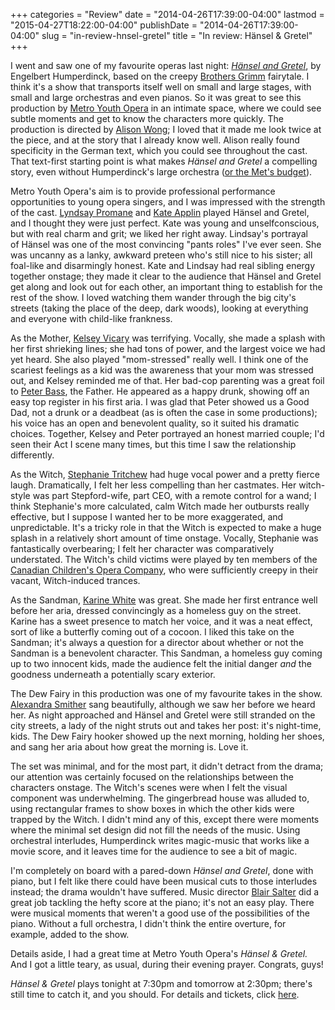 +++
categories = "Review"
date = "2014-04-26T17:39:00-04:00"
lastmod = "2015-04-27T18:22:00-04:00"
publishDate = "2014-04-26T17:39:00-04:00"
slug = "in-review-hnsel-gretel"
title = "In review: Hänsel &amp; Gretel"
+++

I went and saw one of my favourite operas last night: [_Hänsel and Gretel_](http://www.metroyouthopera.ca/2014-season/), by Engelbert Humperdinck, based on the creepy [Brothers Grimm](http://en.wikipedia.org/wiki/Brothers_Grimm) fairytale. I think it's a show that transports itself well on small and large stages, with small and large orchestras and even pianos. So it was great to see this production by [Metro Youth Opera](http://www.metroyouthopera.ca/) in an intimate space, where we could see subtle moments and get to know the characters more quickly. The production is directed by [Alison Wong](https://twitter.com/alleywo); I loved that it made me look twice at the piece, and at the story that I already know well. Alison really found specificity in the German text, which you could see throughout the cast. That text-first starting point is what makes _Hänsel and Gretel_ a compelling story, even without Humperdinck's large orchestra ([or the Met's budget](https://www.youtube.com/watch?v=wMuEwhw97RI)).

Metro Youth Opera's aim is to provide professional performance opportunities to young opera singers, and I was impressed with the strength of the cast. [Lyndsay Promane](https://twitter.com/lyndsaypromane) and [Kate Applin](http://www.metroyouthopera.ca/artistic-director/) played Hänsel and Gretel, and I thought they were just perfect. Kate was young and unselfconscious, but with real charm and grit; we liked her right away. Lindsay's portrayal of Hänsel was one of the most convincing "pants roles" I've ever seen. She was uncanny as a lanky, awkward preteen who's still nice to his sister; all foal-like and disarmingly honest. Kate and Lindsay had real sibling energy together onstage; they made it clear to the audience that Hänsel and Gretel get along and look out for each other, an important thing to establish for the rest of the show. I loved watching them wander through the big city's streets (taking the place of the deep, dark woods), looking at everything and everyone with child-like frankness.

As the Mother, [Kelsey Vicary](https://twitter.com/kelseyvicary) was terrifying. Vocally, she made a splash with her first shrieking lines; she had tons of power, and the largest voice we had yet heard. She also played "mom-stressed" really well. I think one of the scariest feelings as a kid was the awareness that your mom was stressed out, and Kelsey reminded me of that. Her bad-cop parenting was a great foil to [Peter Bass](http://www.metroyouthopera.ca/2014-season/), the Father. He appeared as a happy drunk, showing off an easy top register in his first aria. I was glad that Peter showed us a Good Dad, not a drunk or a deadbeat (as is often the case in some productions); his voice has an open and benevolent quality, so it suited his dramatic choices. Together, Kelsey and Peter portrayed an honest married couple; I'd seen their Act I scene many times, but this time I saw the relationship differently.

As the Witch, [Stephanie Tritchew](https://twitter.com/StephT_mezzo) had huge vocal power and a pretty fierce laugh. Dramatically, I felt her less compelling than her castmates. Her witch-style was part Stepford-wife, part CEO, with a remote control for a wand; I think Stephanie's more calculated, calm Witch made her outbursts really effective, but I suppose I wanted her to be more exaggerated, and unpredictable. It's a tricky role in that the Witch is expected to make a huge splash in a relatively short amount of time onstage. Vocally, Stephanie was fantastically overbearing; I felt her character was comparatively understated. The Witch's child victims were played by ten members of the [Canadian Children's Opera Company](http://www.canadianchildrensopera.com/), who were sufficiently creepy in their vacant, Witch-induced trances.

As the Sandman, [Karine White](http://www.lfpress.com/2014/01/17/soprano-karine-whites-rapid-rise-includes-dream-role-in-italy) was great. She made her first entrance well before her aria, dressed convincingly as a homeless guy on the street. Karine has a sweet presence to match her voice, and it was a neat effect, sort of like a butterfly coming out of a cocoon. I liked this take on the Sandman; it's always a question for a director about whether or not the Sandman is a benevolent character. This Sandman, a homeless guy coming up to two innocent kids, made the audience felt the initial danger _and_ the goodness underneath a potentially scary exterior.

The Dew Fairy in this production was one of my favourite takes in the show. [Alexandra Smither](https://twitter.com/smitherisms/lists) sang beautifully, although we saw her before we heard her. As night approached and Hänsel and Gretel were still stranded on the city streets, a lady of the night struts out and takes her post: it's night-time, kids. The Dew Fairy hooker showed up the next morning, holding her shoes, and sang her aria about how great the morning is. Love it.

The set was minimal, and for the most part, it didn't detract from the drama; our attention was certainly focused on the relationships between the characters onstage. The Witch's scenes were when I felt the visual component was underwhelming. The gingerbread house was alluded to, using rectangular frames to show boxes in which the other kids were trapped by the Witch. I didn't mind any of this, except there were moments where the minimal set design did not fill the needs of the music. Using orchestral interludes, Humperdinck writes magic-music that works like a movie score, and it leaves time for the audience to see a bit of magic.

I'm completely on board with a pared-down _Hänsel and Gretel_, done with piano, but I felt like there could have been musical cuts to those interludes instead; the drama wouldn't have suffered. Music director [Blair Salter](http://blairsalter.com/) did a great job tackling the hefty score at the piano; it's not an easy play. There were musical moments that weren't a good use of the possibilities of the piano. Without a full orchestra, I didn't think the entire overture, for example, added to the show.

Details aside, I had a great time at Metro Youth Opera's _Hänsel & Gretel._ And I got a little teary, as usual, during their evening prayer. Congrats, guys!

_Hänsel & Gretel_ plays tonight at 7:30pm and tomorrow at 2:30pm; there's still time to catch it, and you should. For details and tickets, click [here](http://www.metroyouthopera.ca/2014-season/).
